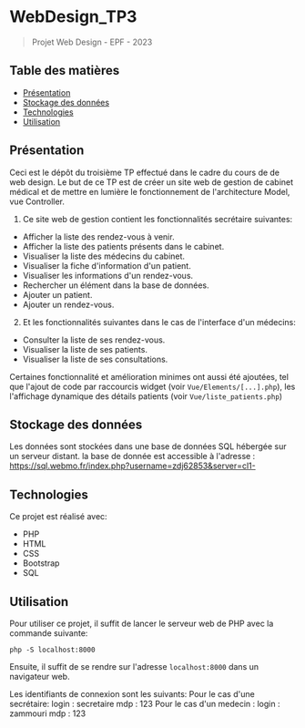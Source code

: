 # WebDesign_TP3

> Projet Web Design - EPF - 2023

## Table des matières

- [Présentation](#présentation)
- [Stockage des données](#stockage-des-données)
- [Technologies](#technologies)
- [Utilisation](#utilisation)

## Présentation

Ceci est le dépôt du troisième TP effectué dans le cadre du cours de de web design.
Le but de ce TP est de créer un site web de gestion de cabinet médical et de mettre en lumière le fonctionnement de l'architecture Model, vue Controller.

1. Ce site web de gestion contient les fonctionnalités secrétaire suivantes:
- Afficher la liste des rendez-vous à venir.
- Afficher la liste des patients présents dans le cabinet.
- Visualiser la liste des médecins du cabinet.
- Visualiser la fiche d'information d'un patient.
- Visualiser les informations d'un rendez-vous.
- Rechercher un élément dans la base de données.
- Ajouter un patient.
- Ajouter un rendez-vous.

2. Et les fonctionnalités suivantes dans le cas de l'interface d'un médecins:
- Consulter la liste de ses rendez-vous.
- Visualiser la liste de ses patients.
- Visualiser la liste de ses consultations.

Certaines fonctionnalité et amélioration minimes ont aussi été ajoutées, tel que l'ajout de code par raccourcis widget (voir `Vue/Elements/[...].php`), les l'affichage dynamique des détails patients (voir `Vue/liste_patients.php`)


## Stockage des données

Les données sont stockées dans une base de données SQL hébergée sur un serveur distant.
la base de donnée est accessible à l'adresse : https://sql.webmo.fr/index.php?username=zdj62853&server=cl1-

## Technologies

Ce projet est réalisé avec:
- PHP
- HTML
- CSS
- Bootstrap
- SQL

## Utilisation

Pour utiliser ce projet, il suffit de lancer le serveur web de PHP avec la commande suivante:

    php -S localhost:8000

Ensuite, il suffit de se rendre sur l'adresse `localhost:8000` dans un navigateur web.

Les identifiants de connexion sont les suivants:
Pour le cas d'une secrétaire: 
   login : secretaire
   mdp : 123
Pour le cas d'un medecin : 
   login : zammouri
   mdp : 123
